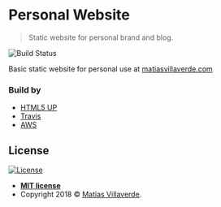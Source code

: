 # Personal Website

> Static website for personal brand and blog.

![Build Status](https://travis-ci.org/matiasvillaverde/matiasvillaverde.com.svg?branch=master)

Basic static website for personal use at [matiasvillaverde.com](http://matiasvillaverde.com/)

### Build by
- [HTML5 UP](https://html5up.net)
- [Travis](https://travis-ci.org/)
- [AWS](http://aws.amazon.com/)

## License

[![License](http://img.shields.io/:license-mit-blue.svg?style=flat-square)](http://badges.mit-license.org)

- **[MIT license](http://opensource.org/licenses/mit-license.php)**
- Copyright 2018 © <a href="http://matiasvillaverde.com" target="_blank">Matias Villaverde</a>.
